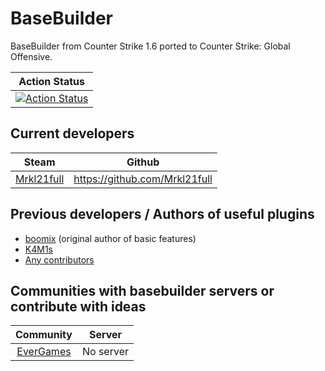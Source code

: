 # BaseBuilder
BaseBuilder from Counter Strike 1.6 ported to Counter Strike: Global Offensive.

| Action Status |
|:-------------:|
| [![Action Status](https://github.com/Mrkl21full/BaseBuilder/workflows/Compile%20with%20SourceMod/badge.svg)](https://github.com/Mrkl21full/BaseBuilder/actions) |

Current developers
---
| Steam | Github |
|:-----:|:------:|
| [Mrkl21full](https://steamcommunity.com/profiles/76561198191496115/) | https://github.com/Mrkl21full |


Previous developers / Authors of useful plugins
---
- [boomix](https://steamcommunity.com/profiles/76561198071212797/) (original author of basic features)
- [K4M1s](https://steamcommunity.com/profiles/76561198883965597/)
- [Any contributors](https://github.com/Mrkl21full/BaseBuilder/graphs/contributors)


Communities with basebuilder servers or contribute with ideas
---
| Community | Server |
|:---------:|:------:|
| [EverGames](https://www.evergames.pl/) | No server |
